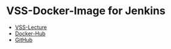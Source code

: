 # VSS-Docker-Image for Jenkins

- [VSS-Lecture](https://ob.cs.hm.edu/lectures/vss.html)
- [Docker-Hub](https://hub.docker.com/r/obraun/vss-micro-jenkins)
- [GitHub](https://github.com/vesose/vss-micro-jenkins)
